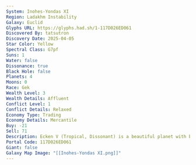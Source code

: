 ```yaml
---
System: Inohes-Yondas XI
Region: Ladakhm Instability
Galaxy: Euclid
Glyphs URL: https://glyphs.had.sh/1-117D026ED061
Discovered By: tatsutron
Discovery Date: 2025-04-05
Star Color: Yellow
Spectral Class: G7pf 
Suns: 1
Water: false
Dissonance: true
Black Hole: false
Planets: 4
Moons: 0
Race: Gek
Wealth Level: 3
Wealth Details: Affluent
Conflict Level: 1
Conflict Details: Relaxed
Economy Type: Trading
Economy Details: Mercantile
Buy: -21
Sell: 71
Description: Ecken V (Tropical, Dissonant) is a beautiful planet with bubbles everywhere, teal grass, purple mountains, and red and yellow plants. Flit II (Icy, High Sentinel Activity) has salvageable scrap. Otira Tau (Grassy) Aterras Beta (Corrosive, High Sentinel Activity)
Portal Code: 117D026ED061
Giant: false
Galaxy Map Image: "[[Inohes-Yondas XI.png]]"
---
```

